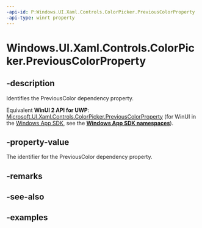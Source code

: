 ```yaml
---
-api-id: P:Windows.UI.Xaml.Controls.ColorPicker.PreviousColorProperty
-api-type: winrt property
---
```


<!-- Property syntax.
public DependencyProperty PreviousColorProperty { get; }
-->

# Windows.UI.Xaml.Controls.ColorPicker.PreviousColorProperty

## -description

Identifies the PreviousColor dependency property.

Equivalent **WinUI 2 API for UWP**: [Microsoft.UI.Xaml.Controls.ColorPicker.PreviousColorProperty](/windows/winui/api/microsoft.ui.xaml.controls.colorpicker.previouscolorproperty) (for WinUI in the [Windows App SDK](/windows/apps/windows-app-sdk/), see the **[Windows App SDK namespaces](/windows/windows-app-sdk/api/winrt/)**).

## -property-value

The identifier for the PreviousColor dependency property.

## -remarks

## -see-also

## -examples

